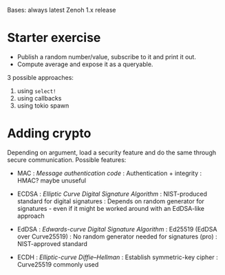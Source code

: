 Bases: always latest Zenoh 1.x release


Starter exercise
================
* Publish a random number/value, subscribe to it and print it out.
* Compute average and expose it as a queryable.

3 possible approaches:
1. using `select!`
2. using callbacks
3. using tokio spawn


Adding crypto
=============
Depending on argument, load a security feature and do the same through secure communication.
Possible features:
* MAC
  : _Message authentication code_
  : Authentication + integrity
  : HMAC? maybe unuseful

* ECDSA
  : _Elliptic Curve Digital Signature Algorithm_
  : NIST-produced standard for digital signatures
  : Depends on random generator for signatures - even if it might be worked around with an EdDSA-like approach

* EdDSA
  : _Edwards-curve Digital Signature Algorithm_
  : Ed25519 (EdDSA over Curve25519)
  : No random generator needed for signatures (pro)
  : NIST-approved standard

* ECDH
  : _Elliptic-curve Diffie–Hellman_
  : Establish symmetric-key cipher
  : Curve25519 commonly used


